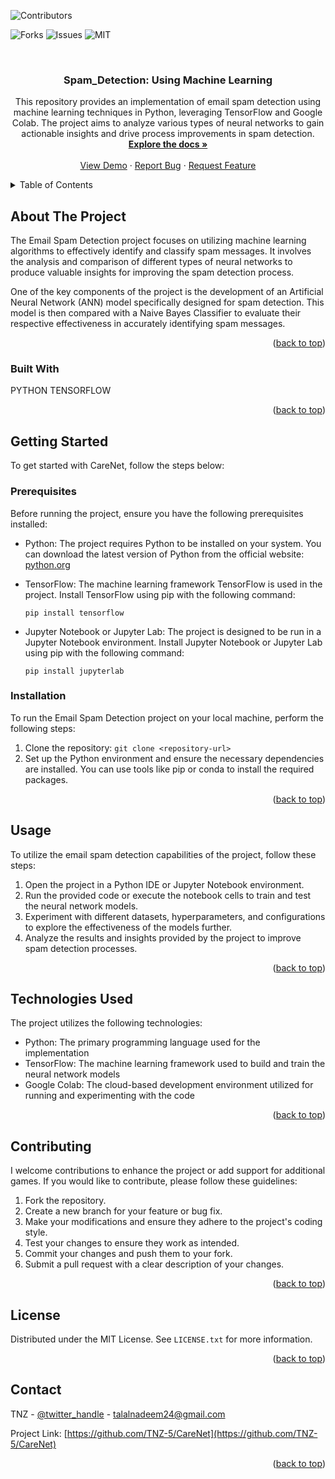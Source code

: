 
![Contributors](https://img.shields.io/github/all-contributors/TNZ-5/Email-Spam-Detection-Naive-Bayes-Classifier?style=for-the-badge)

![Forks](https://img.shields.io/github/forks/TNZ-5/Email-Spam-Detection-Naive-Bayes-Classifier?style=social)     ![Issues](https://img.shields.io/github/issues/TNZ-5/Email-Spam-Detection-Naive-Bayes-Classifier?style=social)     ![MIT](https://img.shields.io/github/license/TNZ-5/Email-Spam-Detection-Naive-Bayes-Classifier?style=social)


<br />
<div align="center">
  <a href="https://github.com/TNZ-5/Spam_Detection">
  </a>

<h3 align="center">Spam_Detection: Using Machine Learning</h3>

  <p align="center">
    This repository provides an implementation of email spam detection using machine learning techniques in Python, leveraging TensorFlow and Google Colab. The project aims to analyze various types of neural networks to gain actionable insights and drive process improvements in spam detection.
    <br />
    <a href="https://github.com/TNZ-5/Email-Spam-Detection-Naive-Bayes-Classifier"><strong>Explore the docs »</strong></a>
    <br />
    <br />
    <a href="https://github.com/TNZ-5/Email-Spam-Detection-Naive-Bayes-Classifier">View Demo</a>
    ·
    <a href="https://github.com/TNZ-5/Email-Spam-Detection-Naive-Bayes-Classifier/issues">Report Bug</a>
    ·
    <a href="https://github.com/TNZ-5/Email-Spam-Detection-Naive-Bayes-Classifier/issues">Request Feature</a>
  </p>
</div>



<details>
  <summary>Table of Contents</summary>
  <ol>
    <li>
      <a href="#about-the-project">About The Project</a>
      <ul>
        <li><a href="#built-with">Built With</a></li>
      </ul>
    </li>
    <li>
      <a href="#getting-started">Getting Started</a>
      <ul>
        <li><a href="#prerequisites">Prerequisites</a></li>
        <li><a href="#installation">Installation</a></li>
      </ul>
    </li>
    <li><a href="#usage">Usage</a></li>
    <li><a href="#contributing">Contributing</a></li>
    <li><a href="#license">License</a></li>
    <li><a href="#contact">Contact</a></li>
  </ol>
</details>


## About The Project

The Email Spam Detection project focuses on utilizing machine learning algorithms to effectively identify and classify spam messages. It involves the analysis and comparison of different types of neural networks to produce valuable insights for improving the spam detection process.

One of the key components of the project is the development of an Artificial Neural Network (ANN) model specifically designed for spam detection. This model is then compared with a Naive Bayes Classifier to evaluate their respective effectiveness in accurately identifying spam messages.


<p align="right">(<a href="#readme-top">back to top</a>)</p>



### Built With

PYTHON 
TENSORFLOW


<p align="right">(<a href="#readme-top">back to top</a>)</p>


## Getting Started

To get started with CareNet, follow the steps below:

### Prerequisites

Before running the project, ensure you have the following prerequisites installed:

- Python: The project requires Python to be installed on your system. You can download the latest version of Python from the official website: [python.org](https://www.python.org/downloads/)


- TensorFlow: The machine learning framework TensorFlow is used in the project. Install TensorFlow using pip with the following command:

    `pip install tensorflow`

- Jupyter Notebook or Jupyter Lab: The project is designed to be run in a Jupyter Notebook environment. Install Jupyter Notebook or Jupyter Lab using pip with the following command:

    `pip install jupyterlab`


### Installation

To run the Email Spam Detection project on your local machine, perform the following steps:

1. Clone the repository: `git clone <repository-url>`
2. Set up the Python environment and ensure the necessary dependencies are installed. You can use tools like pip or conda to install the required packages. 
<p align="right">(<a href="#readme-top">back to top</a>)</p>

## Usage

To utilize the email spam detection capabilities of the project, follow these steps:

1. Open the project in a Python IDE or Jupyter Notebook environment.
2. Run the provided code or execute the notebook cells to train and test the neural network models.
3. Experiment with different datasets, hyperparameters, and configurations to explore the effectiveness of the models further.
4. Analyze the results and insights provided by the project to improve spam detection processes.

<p align="right">(<a href="#readme-top">back to top</a>)</p>

## Technologies Used

The project utilizes the following technologies:

- Python: The primary programming language used for the implementation
- TensorFlow: The machine learning framework used to build and train the neural network models
- Google Colab: The cloud-based development environment utilized for running and experimenting with the code

<p align="right">(<a href="#readme-top">back to top</a>)</p>

## Contributing

I welcome contributions to enhance the project or add support for additional games. If you would like to contribute, please follow these guidelines:

1. Fork the repository.
2. Create a new branch for your feature or bug fix.
3. Make your modifications and ensure they adhere to the project's coding style.
4. Test your changes to ensure they work as intended.
5. Commit your changes and push them to your fork.
6. Submit a pull request with a clear description of your changes.
<p align="right">(<a href="#readme-top">back to top</a>)</p>

## License

Distributed under the MIT License. See `LICENSE.txt` for more information.

<p align="right">(<a href="#readme-top">back to top</a>)</p>



<!-- CONTACT -->
## Contact

TNZ - [@twitter_handle](https://twitter.com/tnz-5) - talalnadeem24@gmail.com

Project Link: [https://github.com/TNZ-5/CareNet](https://github.com/TNZ-5/CareNet)

<p align="right">(<a href="#readme-top">back to top</a>)</p>


